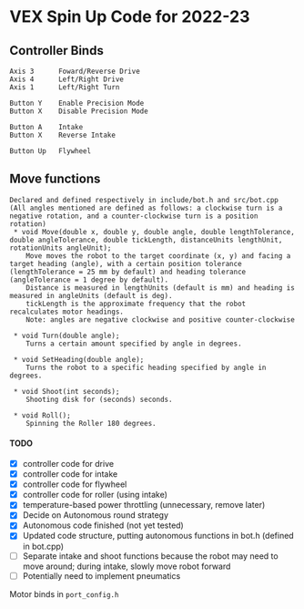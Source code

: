 # VEX Spin Up Code for 2022-23

## Controller Binds

```
Axis 3      Foward/Reverse Drive
Axis 4		Left/Right Drive
Axis 1      Left/Right Turn

Button Y 	Enable Precision Mode
Button X	Disable Precision Mode

Button A	Intake
Button X	Reverse Intake 

Button Up	Flywheel
```

## Move functions

```
Declared and defined respectively in include/bot.h and src/bot.cpp
(All angles mentioned are defined as follows: a clockwise turn is a negative rotation, and a counter-clockwise turn is a position rotation)
 * void Move(double x, double y, double angle, double lengthTolerance, double angleTolerance, double tickLength, distanceUnits lengthUnit, rotationUnits angleUnit);
    Move moves the robot to the target coordinate (x, y) and facing a target heading (angle), with a certain position tolerance (lengthTolerance = 25 mm by default) and heading tolerance (angleTolerance = 1 degree by default). 
    Distance is measured in lengthUnits (default is mm) and heading is measured in angleUnits (default is deg). 
    tickLength is the approximate frequency that the robot recalculates motor headings.
    Note: angles are negative clockwise and positive counter-clockwise

 * void Turn(double angle);
    Turns a certain amount specified by angle in degrees.

 * void SetHeading(double angle);
    Turns the robot to a specific heading specified by angle in degrees.

 * void Shoot(int seconds);
    Shooting disk for (seconds) seconds.

 * void Roll();
    Spinning the Roller 180 degrees.
```

#### TODO
- [x] controller code for drive
- [x] controller code for intake
- [x] controller code for flywheel
- [x] controller code for roller (using intake)
- [x] temperature-based power throttling (unnecessary, remove later)
- [x] Decide on Autonomous round strategy
- [x] Autonomous code finished (not yet tested)
- [x] Updated code structure, putting autonomous functions in bot.h (defined in bot.cpp)
- [ ] Separate intake and shoot functions because the robot may need to move around; during intake, slowly move robot forward
- [ ] Potentially need to implement pneumatics

Motor binds in `port_config.h`

